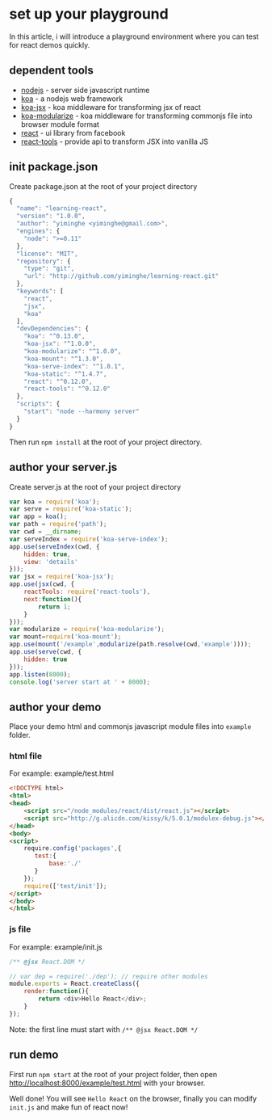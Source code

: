 # set up your playground

In this article, i will introduce a playground environment where you can test for react demos quickly.

## dependent tools

* [nodejs](http://nodejs.org/) - server side javascript runtime
* [koa](https://github.com/koajs/koa) - a nodejs web framework
* [koa-jsx](https://www.npmjs.org/package/koa-jsx) - koa middleware for transforming jsx of react
* [koa-modularize](https://www.npmjs.org/package/koa-modularize) - koa middleware for transforming commonjs file into browser module format
* [react](https://www.npmjs.org/package/react) - ui library from facebook
* [react-tools](https://www.npmjs.org/package/react-tools) - provide api to transform JSX into vanilla JS

## init package.json

Create package.json at the root of your project directory

``` javascript
{
  "name": "learning-react",
  "version": "1.0.0",
  "author": "yiminghe <yiminghe@gmail.com>",
  "engines": {
    "node": ">=0.11"
  },
  "license": "MIT",
  "repository": {
    "type": "git",
    "url": "http://github.com/yiminghe/learning-react.git"
  },
  "keywords": [
    "react",
    "jsx",
    "koa"
  ],
  "devDependencies": {
    "koa": "^0.13.0",
    "koa-jsx": "^1.0.0",
    "koa-modularize": "^1.0.0",
    "koa-mount": "^1.3.0",
    "koa-serve-index": "^1.0.1",
    "koa-static": "^1.4.7",
    "react": "^0.12.0",
    "react-tools": "^0.12.0"
  },
  "scripts": {
    "start": "node --harmony server"
  }
}
```

Then run ``npm install`` at the root of your project directory.

## author your server.js

Create server.js at the root of your project directory

```javascript
var koa = require('koa');
var serve = require('koa-static');
var app = koa();
var path = require('path');
var cwd = __dirname;
var serveIndex = require('koa-serve-index');
app.use(serveIndex(cwd, {
    hidden: true,
    view: 'details'
}));
var jsx = require('koa-jsx');
app.use(jsx(cwd, {
    reactTools: require('react-tools'),
    next:function(){
        return 1;
    }
}));
var modularize = require('koa-modularize');
var mount=require('koa-mount');
app.use(mount('/example',modularize(path.resolve(cwd,'example'))));
app.use(serve(cwd, {
    hidden: true
}));
app.listen(8000);
console.log('server start at ' + 8000);
```

## author your demo

Place your demo html and commonjs javascript module files into ``example`` folder.


### html file
For example: example/test.html

```html
<!DOCTYPE html>
<html>
<head>
    <script src="/node_modules/react/dist/react.js"></script>
    <script src="http://g.alicdn.com/kissy/k/5.0.1/modulex-debug.js"></script>
</head>
<body>
<script>
    require.config('packages',{
       test:{
           base:'./'
       }
    });
    require(['test/init']);
</script>
</body>
</html>
```

### js file
For example: example/init.js

```javascript
/** @jsx React.DOM */

// var dep = require('./dep'); // require other modules
module.exports = React.createClass({
    render:function(){
        return <div>Hello React</div>;
    }
});
```

Note: the first line must start with ``/** @jsx React.DOM */``

## run demo

First run ``npm start`` at the root of your project folder,
then open [http://localhost:8000/example/test.html](http://localhost:8000/example/test.html) with your browser.

Well done! You will see ``Hello React`` on the browser, finally you can modify ``init.js`` and make fun of react now!